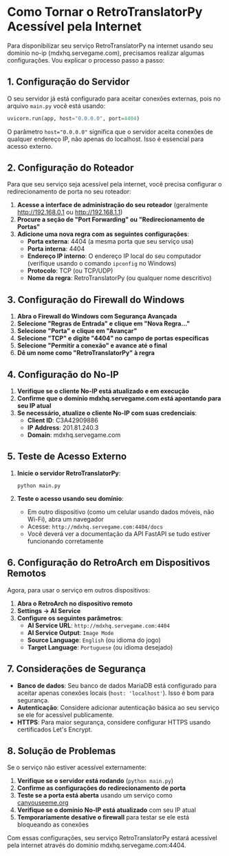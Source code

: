 # Como Tornar o RetroTranslatorPy Acessível pela Internet

Para disponibilizar seu serviço RetroTranslatorPy na internet usando seu domínio no-ip (mdxhq.servegame.com), precisamos realizar algumas configurações. Vou explicar o processo passo a passo:

## 1. Configuração do Servidor

O seu servidor já está configurado para aceitar conexões externas, pois no arquivo `main.py` você está usando:

```python
uvicorn.run(app, host="0.0.0.0", port=4404)
```

O parâmetro `host="0.0.0.0"` significa que o servidor aceita conexões de qualquer endereço IP, não apenas do localhost. Isso é essencial para acesso externo.

## 2. Configuração do Roteador

Para que seu serviço seja acessível pela internet, você precisa configurar o redirecionamento de porta no seu roteador:

1. **Acesse a interface de administração do seu roteador** (geralmente http://192.168.0.1 ou http://192.168.1.1)
2. **Procure a seção de "Port Forwarding" ou "Redirecionamento de Portas"**
3. **Adicione uma nova regra com as seguintes configurações**:
   - **Porta externa**: 4404 (a mesma porta que seu serviço usa)
   - **Porta interna**: 4404
   - **Endereço IP interno**: O endereço IP local do seu computador (verifique usando o comando `ipconfig` no Windows)
   - **Protocolo**: TCP (ou TCP/UDP)
   - **Nome da regra**: RetroTranslatorPy (ou qualquer nome descritivo)

## 3. Configuração do Firewall do Windows

1. **Abra o Firewall do Windows com Segurança Avançada**
2. **Selecione "Regras de Entrada" e clique em "Nova Regra..."**
3. **Selecione "Porta" e clique em "Avançar"**
4. **Selecione "TCP" e digite "4404" no campo de portas específicas**
5. **Selecione "Permitir a conexão" e avance até o final**
6. **Dê um nome como "RetroTranslatorPy" à regra**

## 4. Configuração do No-IP

1. **Verifique se o cliente No-IP está atualizado e em execução**
2. **Confirme que o domínio mdxhq.servegame.com está apontando para seu IP atual**
3. **Se necessário, atualize o cliente No-IP com suas credenciais**:
   - **Client ID**: C3A42909886
   - **IP Address**: 201.81.240.3
   - **Domain**: mdxhq.servegame.com

## 5. Teste de Acesso Externo

1. **Inicie o servidor RetroTranslatorPy**:
   ```
   python main.py
   ```

2. **Teste o acesso usando seu domínio**:
   - Em outro dispositivo (como um celular usando dados móveis, não Wi-Fi), abra um navegador
   - Acesse: `http://mdxhq.servegame.com:4404/docs`
   - Você deverá ver a documentação da API FastAPI se tudo estiver funcionando corretamente

## 6. Configuração do RetroArch em Dispositivos Remotos

Agora, para usar o serviço em outros dispositivos:

1. **Abra o RetroArch no dispositivo remoto**
2. **Settings → AI Service**
3. **Configure os seguintes parâmetros**:
   - **AI Service URL**: `http://mdxhq.servegame.com:4404`
   - **AI Service Output**: `Image Mode`
   - **Source Language**: `English` (ou idioma do jogo)
   - **Target Language**: `Portuguese` (ou idioma desejado)

## 7. Considerações de Segurança

- **Banco de dados**: Seu banco de dados MariaDB está configurado para aceitar apenas conexões locais (`host: 'localhost'`). Isso é bom para segurança.
- **Autenticação**: Considere adicionar autenticação básica ao seu serviço se ele for acessível publicamente.
- **HTTPS**: Para maior segurança, considere configurar HTTPS usando certificados Let's Encrypt.

## 8. Solução de Problemas

Se o serviço não estiver acessível externamente:

1. **Verifique se o servidor está rodando** (`python main.py`)
2. **Confirme as configurações do redirecionamento de porta**
3. **Teste se a porta está aberta** usando um serviço como [canyouseeme.org](https://canyouseeme.org/)
4. **Verifique se o domínio No-IP está atualizado** com seu IP atual
5. **Temporariamente desative o firewall** para testar se ele está bloqueando as conexões

Com essas configurações, seu serviço RetroTranslatorPy estará acessível pela internet através do domínio mdxhq.servegame.com:4404.
        